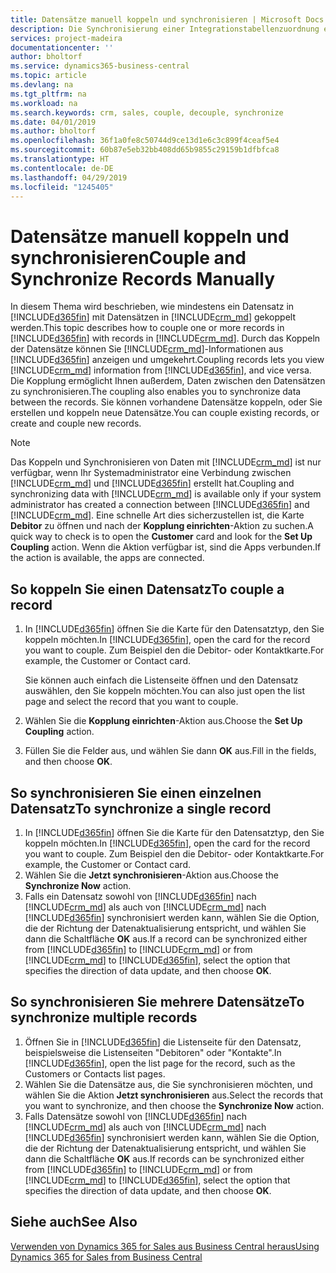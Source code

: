 ```yaml
---
title: Datensätze manuell koppeln und synchronisieren | Microsoft Docs
description: Die Synchronisierung einer Integrationstabellenzuordnung ermöglicht die Datensynchronisierung in allen Datensätzen in einer Tabelle in Business Central und der Dynamics 365 for Sales-Entität, die gekoppelt sind.
services: project-madeira
documentationcenter: ''
author: bholtorf
ms.service: dynamics365-business-central
ms.topic: article
ms.devlang: na
ms.tgt_pltfrm: na
ms.workload: na
ms.search.keywords: crm, sales, couple, decouple, synchronize
ms.date: 04/01/2019
ms.author: bholtorf
ms.openlocfilehash: 36f1a0fe8c50744d9ce13d1e6c3c899f4ceaf5e4
ms.sourcegitcommit: 60b87e5eb32bb408dd65b9855c29159b1dfbfca8
ms.translationtype: HT
ms.contentlocale: de-DE
ms.lasthandoff: 04/29/2019
ms.locfileid: "1245405"
---
```

# <a name="couple-and-synchronize-records-manually"></a><span data-ttu-id="afb4c-103">Datensätze manuell koppeln und synchronisieren</span><span class="sxs-lookup"><span data-stu-id="afb4c-103">Couple and Synchronize Records Manually</span></span>
<span data-ttu-id="afb4c-104">In diesem Thema wird beschrieben, wie mindestens ein Datensatz in [!INCLUDE[d365fin](includes/d365fin_md.md)] mit Datensätzen in [!INCLUDE[crm_md](includes/crm_md.md)] gekoppelt werden.</span><span class="sxs-lookup"><span data-stu-id="afb4c-104">This topic describes how to couple one or more records in [!INCLUDE[d365fin](includes/d365fin_md.md)] with records in [!INCLUDE[crm_md](includes/crm_md.md)].</span></span> <span data-ttu-id="afb4c-105">Durch das Koppeln der Datensätze können Sie [!INCLUDE[crm_md](includes/crm_md.md)]-Informationen aus [!INCLUDE[d365fin](includes/d365fin_md.md)] anzeigen und umgekehrt.</span><span class="sxs-lookup"><span data-stu-id="afb4c-105">Coupling records lets you view [!INCLUDE[crm_md](includes/crm_md.md)] information from [!INCLUDE[d365fin](includes/d365fin_md.md)], and vice versa.</span></span> <span data-ttu-id="afb4c-106">Die Kopplung ermöglicht Ihnen außerdem, Daten zwischen den Datensätzen zu synchronisieren.</span><span class="sxs-lookup"><span data-stu-id="afb4c-106">The coupling also enables you to synchronize data between the records.</span></span> <span data-ttu-id="afb4c-107">Sie können vorhandene Datensätze koppeln, oder Sie erstellen und koppeln neue Datensätze.</span><span class="sxs-lookup"><span data-stu-id="afb4c-107">You can couple existing records, or create and couple new records.</span></span>

> [!Note]
> <span data-ttu-id="afb4c-108">Das Koppeln und Synchronisieren von Daten mit [!INCLUDE[crm_md](includes/crm_md.md)] ist nur verfügbar, wenn Ihr Systemadministrator eine Verbindung zwischen [!INCLUDE[crm_md](includes/crm_md.md)] und [!INCLUDE[d365fin](includes/d365fin_md.md)] erstellt hat.</span><span class="sxs-lookup"><span data-stu-id="afb4c-108">Coupling and synchronizing data with [!INCLUDE[crm_md](includes/crm_md.md)] is available only if your system administrator has created a connection between [!INCLUDE[d365fin](includes/d365fin_md.md)] and [!INCLUDE[crm_md](includes/crm_md.md)].</span></span> <span data-ttu-id="afb4c-109">Eine schnelle Art dies sicherzustellen ist, die Karte **Debitor** zu öffnen und nach der **Kopplung einrichten**-Aktion zu suchen.</span><span class="sxs-lookup"><span data-stu-id="afb4c-109">A quick way to check is to open the **Customer** card and look for the **Set Up Coupling** action.</span></span> <span data-ttu-id="afb4c-110">Wenn die Aktion verfügbar ist, sind die Apps verbunden.</span><span class="sxs-lookup"><span data-stu-id="afb4c-110">If the action is available, the apps are connected.</span></span>   

## <a name="to-couple-a-record"></a><span data-ttu-id="afb4c-111">So koppeln Sie einen Datensatz</span><span class="sxs-lookup"><span data-stu-id="afb4c-111">To couple a record</span></span>  
1.  <span data-ttu-id="afb4c-112">In [!INCLUDE[d365fin](includes/d365fin_md.md)] öffnen Sie die Karte für den Datensatztyp, den Sie koppeln möchten.</span><span class="sxs-lookup"><span data-stu-id="afb4c-112">In [!INCLUDE[d365fin](includes/d365fin_md.md)], open the card for the record you want to couple.</span></span> <span data-ttu-id="afb4c-113">Zum Beispiel den die Debitor- oder Kontaktkarte.</span><span class="sxs-lookup"><span data-stu-id="afb4c-113">For example, the Customer or Contact card.</span></span>  

    <span data-ttu-id="afb4c-114">Sie können auch einfach die Listenseite öffnen und den Datensatz auswählen, den Sie koppeln möchten.</span><span class="sxs-lookup"><span data-stu-id="afb4c-114">You can also just open the list page and select the record that you want to couple.</span></span>  

2.  <span data-ttu-id="afb4c-115">Wählen Sie die **Kopplung einrichten**-Aktion aus.</span><span class="sxs-lookup"><span data-stu-id="afb4c-115">Choose the **Set Up Coupling** action.</span></span>  
3.  <span data-ttu-id="afb4c-116">Füllen Sie die Felder aus, und wählen Sie dann **OK** aus.</span><span class="sxs-lookup"><span data-stu-id="afb4c-116">Fill in the fields, and then choose **OK**.</span></span>  

## <a name="to-synchronize-a-single-record"></a><span data-ttu-id="afb4c-117">So synchronisieren Sie einen einzelnen Datensatz</span><span class="sxs-lookup"><span data-stu-id="afb4c-117">To synchronize a single record</span></span>  
1.  <span data-ttu-id="afb4c-118">In [!INCLUDE[d365fin](includes/d365fin_md.md)] öffnen Sie die Karte für den Datensatztyp, den Sie koppeln möchten.</span><span class="sxs-lookup"><span data-stu-id="afb4c-118">In [!INCLUDE[d365fin](includes/d365fin_md.md)], open the card for the record you want to couple.</span></span> <span data-ttu-id="afb4c-119">Zum Beispiel den die Debitor- oder Kontaktkarte.</span><span class="sxs-lookup"><span data-stu-id="afb4c-119">For example, the Customer or Contact card.</span></span>  
2.  <span data-ttu-id="afb4c-120">Wählen Sie die **Jetzt synchronisieren**-Aktion aus.</span><span class="sxs-lookup"><span data-stu-id="afb4c-120">Choose the **Synchronize Now** action.</span></span>  
3.  <span data-ttu-id="afb4c-121">Falls ein Datensatz sowohl von [!INCLUDE[d365fin](includes/d365fin_md.md)] nach [!INCLUDE[crm_md](includes/crm_md.md)] als auch von [!INCLUDE[crm_md](includes/crm_md.md)] nach [!INCLUDE[d365fin](includes/d365fin_md.md)] synchronisiert werden kann, wählen Sie die Option, die der Richtung der Datenaktualisierung entspricht, und wählen Sie dann die Schaltfläche **OK** aus.</span><span class="sxs-lookup"><span data-stu-id="afb4c-121">If a record can be synchronized either from [!INCLUDE[d365fin](includes/d365fin_md.md)] to [!INCLUDE[crm_md](includes/crm_md.md)] or from [!INCLUDE[crm_md](includes/crm_md.md)] to [!INCLUDE[d365fin](includes/d365fin_md.md)], select the option that specifies the direction of data update, and then choose **OK**.</span></span>  

## <a name="to-synchronize-multiple-records"></a><span data-ttu-id="afb4c-122">So synchronisieren Sie mehrere Datensätze</span><span class="sxs-lookup"><span data-stu-id="afb4c-122">To synchronize multiple records</span></span>  
1.  <span data-ttu-id="afb4c-123">Öffnen Sie in [!INCLUDE[d365fin](includes/d365fin_md.md)] die Listenseite für den Datensatz, beispielsweise die Listenseiten "Debitoren" oder "Kontakte".</span><span class="sxs-lookup"><span data-stu-id="afb4c-123">In [!INCLUDE[d365fin](includes/d365fin_md.md)], open the list page for the record, such as the Customers or Contacts list pages.</span></span>  
2.  <span data-ttu-id="afb4c-124">Wählen Sie die Datensätze aus, die Sie synchronisieren möchten, und wählen Sie die Aktion **Jetzt synchronisieren** aus.</span><span class="sxs-lookup"><span data-stu-id="afb4c-124">Select the records that you want to synchronize, and then choose the **Synchronize Now** action.</span></span>  
3.  <span data-ttu-id="afb4c-125">Falls Datensätze sowohl von [!INCLUDE[d365fin](includes/d365fin_md.md)] nach [!INCLUDE[crm_md](includes/crm_md.md)] als auch von [!INCLUDE[crm_md](includes/crm_md.md)] nach [!INCLUDE[d365fin](includes/d365fin_md.md)] synchronisiert werden kann, wählen Sie die Option, die der Richtung der Datenaktualisierung entspricht, und wählen Sie dann die Schaltfläche **OK** aus.</span><span class="sxs-lookup"><span data-stu-id="afb4c-125">If records can be synchronized either from [!INCLUDE[d365fin](includes/d365fin_md.md)] to [!INCLUDE[crm_md](includes/crm_md.md)] or from [!INCLUDE[crm_md](includes/crm_md.md)] to [!INCLUDE[d365fin](includes/d365fin_md.md)], select the option that specifies the direction of data update, and then choose **OK**.</span></span>  

## <a name="see-also"></a><span data-ttu-id="afb4c-126">Siehe auch</span><span class="sxs-lookup"><span data-stu-id="afb4c-126">See Also</span></span>  
[<span data-ttu-id="afb4c-127">Verwenden von Dynamics 365 for Sales aus Business Central heraus</span><span class="sxs-lookup"><span data-stu-id="afb4c-127">Using Dynamics 365 for Sales from Business Central</span></span>](marketing-integrate-dynamicscrm.md)
